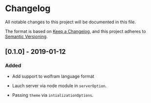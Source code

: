 # Changelog
All notable changes to this project will be documented in this file.

The format is based on [Keep a Changelog](https://keepachangelog.com/en/1.0.0/),
and this project adheres to [Semantic Versioning](https://semver.org/spec/v2.0.0.html).

## [0.1.0] - 2019-01-12

### Added

- Add support to wolfram language format

- Lauch server via node module in `serverOption`.

- Passing `theme` via `intializationOptions`.
